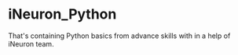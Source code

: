 # iNeuron_Python
That's containing Python basics from advance skills with in a help of iNeuron team. 

